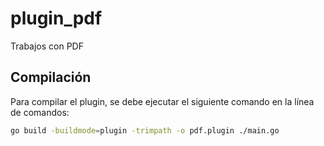 # plugin_pdf
Trabajos con PDF

## Compilación

Para compilar el plugin, se debe ejecutar el siguiente comando en la línea de comandos:

```sh
go build -buildmode=plugin -trimpath -o pdf.plugin ./main.go
```